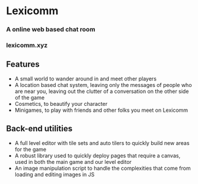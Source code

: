 # Lexicomm
### A online web based chat room
### lexicomm.xyz

## Features
- A small world to wander around in and meet other players
- A location based chat system, leaving only the messages of people who are near you, leaving out the clutter of a conversation on the other side of the game
- Cosmetics, to beautify your character
- Minigames, to play with friends and other folks you meet on Lexicomm

## Back-end utilities
- A full level editor with tile sets and auto tilers to quickly build new areas for the game
- A robust library used to quickly deploy pages that require a canvas, used in both the main game and our level editor
- An image manipulation script to handle the complexities that come from loading and editing images in JS
